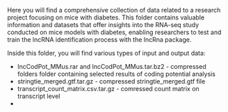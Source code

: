 Here you will find a comprehensive collection of data related to a research project focusing on mice with diabetes. 
This folder contains valuable information and datasets that offer insights into the RNA-seq study conducted on mice 
models with diabetes, enabling researchers to test and train the lncRNA identification process with the lncRna package.

Inside this folder, you will find various types of input and output data:
 - lncCodPot_MMus.rar and lncCodPot_MMus.tar.bz2 - compressed folders folder containing selected results of coding potential analysis 
 - stringtie_merged.gtf.tar.gz - compressed stringtie_merged.gtf file
 - transcript_count_matrix.csv.tar.gz - comressed count matrix on transcript level
 - 
